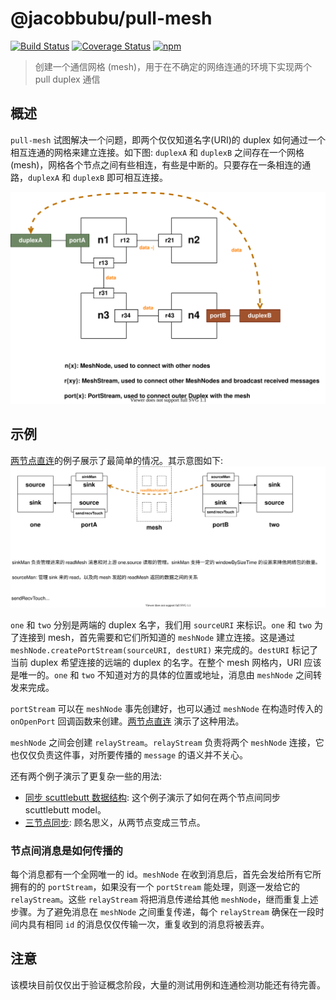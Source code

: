 # @jacobbubu/pull-mesh

[![Build Status](https://github.com/jacobbubu/pull-mesh/workflows/Build%20and%20Release/badge.svg)](https://github.com/jacobbubu/pull-mesh/actions?query=workflow%3A%22Build+and+Release%22)
[![Coverage Status](https://coveralls.io/repos/github/jacobbubu/pull-mesh/badge.svg)](https://coveralls.io/github/jacobbubu/pull-mesh)
[![npm](https://img.shields.io/npm/v/@jacobbubu/pull-mesh.svg)](https://www.npmjs.com/package/@jacobbubu/pull-mesh/)

> 创建一个通信网格 (mesh)，用于在不确定的网络连通的环境下实现两个 pull duplex 通信

## 概述

`pull-mesh` 试图解决一个问题，即两个仅仅知道名字(URI)的 duplex 如何通过一个相互连通的网格来建立连接。如下图: `duplexA` 和 `duplexB` 之间存在一个网格(mesh)，网格各个节点之间有些相连，有些是中断的。只要存在一条相连的通路，`duplexA` 和 `duplexB` 即可相互连接。

![网格示意](./docs/mesh.drawio.svg)

## 示例

[两节点直连](./examples/two-nodes.ts)的例子展示了最简单的情况。其示意图如下:
![两节点示意](./docs/port.drawio.svg)

`one` 和 `two` 分别是两端的 duplex 名字，我们用 `sourceURI` 来标识。`one` 和 `two` 为了连接到 mesh，首先需要和它们所知道的 `meshNode` 建立连接。这是通过 `meshNode.createPortStream(sourceURI, destURI)` 来完成的。`destURI` 标记了当前 duplex 希望连接的远端的 duplex 的名字。在整个 mesh 网格内，URI 应该是唯一的。`one` 和 `two` 不知道对方的具体的位置或地址，消息由 `meshNode` 之间转发来完成。

`portStream` 可以在 `meshNode` 事先创建好，也可以通过 `meshNode` 在构造时传入的 `onOpenPort` 回调函数来创建。[两节点直连](./examples/two-nodes.ts) 演示了这种用法。

`meshNode` 之间会创建 `relayStream`。`relayStream` 负责将两个 `meshNode` 连接，它也仅仅负责这件事，对所要传播的 `message` 的语义并不关心。

还有两个例子演示了更复杂一些的用法:
* [同步 scuttlebutt 数据结构](./examples/model.ts): 这个例子演示了如何在两个节点间同步 scuttlebutt model。
* [三节点同步](./examples/three-nodes.ts): 顾名思义，从两节点变成三节点。

### 节点间消息是如何传播的

每个消息都有一个全网唯一的 id。`meshNode` 在收到消息后，首先会发给所有它所拥有的的 `portStream`，如果没有一个 `portStream` 能处理，则逐一发给它的 `relayStream`。这些 `relayStream` 将把消息传递给其他 `meshNode`，继而重复上述步骤。为了避免消息在 `meshNode` 之间重复传递，每个 `relayStream` 确保在一段时间内具有相同 `id` 的消息仅仅传输一次，重复收到的消息将被丢弃。

## 注意

该模块目前仅仅出于验证概念阶段，大量的测试用例和连通检测功能还有待完善。
